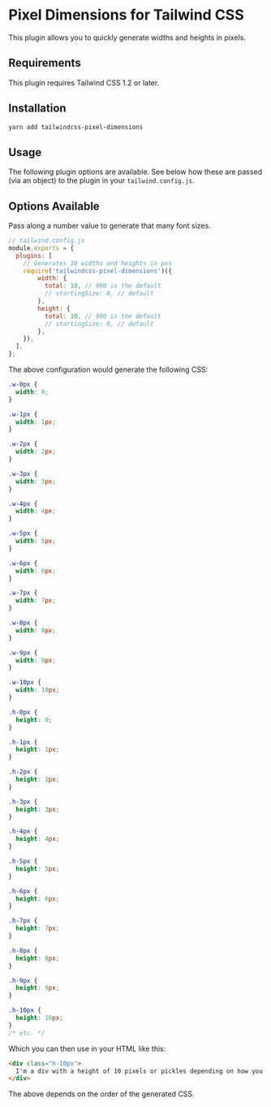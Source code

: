 # Pixel Dimensions for Tailwind CSS
This plugin allows you to quickly generate widths and heights in pixels.

## Requirements

This plugin requires Tailwind CSS 1.2 or later.

## Installation

```bash
yarn add tailwindcss-pixel-dimensions
```

## Usage

The following plugin options are available. See below how these are passed (via an object) to the plugin in your `tailwind.config.js`.

## Options Available
Pass along a number value to generate that many font sizes.

```js
// tailwind.config.js
module.exports = {
  plugins: [
    // Generates 10 widths and heights in pxs
    require('tailwindcss-pixel-dimensions')({
        width: {
          total: 10, // 900 is the default
          // startingSize: 0, // default
        },
        height: {
          total: 10, // 900 is the default
          // startingSize: 0, // default
        },
    }),
  ],
};
```

The above configuration would generate the following CSS:

```css
.w-0px {
  width: 0;
}

.w-1px {
  width: 1px;
}

.w-2px {
  width: 2px;
}

.w-3px {
  width: 3px;
}

.w-4px {
  width: 4px;
}

.w-5px {
  width: 5px;
}

.w-6px {
  width: 6px;
}

.w-7px {
  width: 7px;
}

.w-8px {
  width: 8px;
}

.w-9px {
  width: 9px;
}

.w-10px {
  width: 10px;
}

.h-0px {
  height: 0;
}

.h-1px {
  height: 1px;
}

.h-2px {
  height: 2px;
}

.h-3px {
  height: 3px;
}

.h-4px {
  height: 4px;
}

.h-5px {
  height: 5px;
}

.h-6px {
  height: 6px;
}

.h-7px {
  height: 7px;
}

.h-8px {
  height: 8px;
}

.h-9px {
  height: 9px;
}

.h-10px {
  height: 10px;
}
/* etc. */
```

Which you can then use in your HTML like this:

```html
<div class="h-10px">
  I'm a div with a height of 10 pixels or pickles depending on how you pronounce it.
</div>
```

The above depends on the order of the generated CSS.
